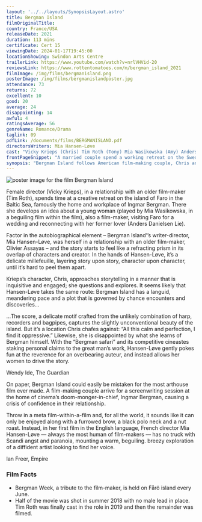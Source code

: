 ```yaml
---
layout: '../../layouts/SynopsisLayout.astro'
title: Bergman Island
filmOriginalTitle: 
country: France/USA
releaseDate: 2021
duration: 113 mins
certificate: Cert 15
viewingDate: 2024-01-17T19:45:00
locationShowing: Swindon Arts Centre
trailerLink: https://www.youtube.com/watch?v=nrlVHVid-20
reviewsLink: https://www.rottentomatoes.com/m/bergman_island_2021
filmImage: /img/films/bergmanisland.png
posterImage: /img/films/bergmanislandposter.jpg
attendance: 73
returns: 72
excellent: 10
good: 20
average: 24
disappointing: 14
awful: 4
ratingsAverage: 56
genreName: Romance/Drama
taglink: 09
pdfLink: /documents/films/BERGMANISLAND.pdf
directorsWriters: Mia Hansen-Løve
cast: "Vicky Krieps (Chris) Tim Roth (Tony) Mia Wasikowska (Amy) Anders Danielsen Lie (Joseph)"
frontPageSnippet: "A married couple spend a working retreat on the Swedish island of Faro in the Baltic Sea, that inspired Ingmar Bergman, in order to write screenplays for their upcoming films.  The lines between reality and fiction start to blur."
synopsis: "Bergman Island follows American film-making couple, Chris and Tony, on a retreat to the Swedish island of Faro for the summer.  In this wild, breath-taking landscape where Ingmar Bergman lived and filmed his most celebrated pieces, they hope to find inspiration for their upcoming films.  As days spent separately pass by, the fascination for the island has a profound influence on Chris and memories of her first love resurface.  Lines between reality and fiction then progressively blur and tear the couple even more apart."
--- 
```

![poster image for the film Bergman Island]( /img/films/bergmanisland.png ) 

Female director (Vicky Krieps), in a relationship with an older film-maker (Tim Roth), spends time at a creative retreat on the island of Faro in the Baltic Sea, famously the home and workplace of Ingmar Bergman.  There she develops an idea about a young woman (played by Mia Wasikowska, in a beguiling film within the film), also a film-maker, visiting Faro for a wedding and reconnecting with her former lover (Anders Danielsen Lie).

Factor in the autobiographical element – Bergman Island’’s writer-director, Mia Hansen-Løve, was herself in a relationship with an older film-maker, Olivier Assayas – and the story starts to feel like a refracting prism in its overlap of characters and creator.  In the hands of Hansen-Løve, it’s a delicate millefeuille, layering story upon story, character upon character, until it’s hard to peel them apart.

Krieps’s character, Chris, approaches storytelling in a manner that is inquisitive and engaged;  she questions and explores.  It seems likely that Hansen-Løve takes the same route:  Bergman Island has a languid, meandering pace and a plot that is governed by chance encounters and discoveries…

…The score, a delicate motif crafted from the unlikely combination of harp, recorders and bagpipes, captures the slightly unconventional beauty of the island.  But it’s a location Chris chafes against:  “All this calm and perfection, I find it oppressive.”  Likewise, she is disappointed by what she learns of Bergman himself.  With the “Bergman safari” and its competitive cineastes staking personal claims to the great man’s work, Hansen-Løve gently pokes fun at the reverence for an overbearing auteur, and instead allows her women to drive the story.

<div class="review__author review__author--review1"> 
Wendy Ide, The Guardian
</div> 

On paper, Bergman Island could easily be mistaken for the most arthouse film ever made.  A film-making couple arrive for a screenwriting session at the home of cinema’s doom-monger-in-chief, Ingmar Bergman, causing a crisis of confidence in their relationship.  

Throw in a meta film-within-a-film and, for all the world, it sounds like it can only be enjoyed along with a furrowed brow, a black polo neck and a nut roast.  Instead, in her first film in the English language, French director Mia Hansen-Løve — always the most human of film-makers — has no truck with Scandi angst and paranoia, mounting a warm, beguiling. breezy exploration of a diffident artist looking to find her voice.

<div class="review__author"> 
Ian Freer, Empire
</div> 

### Film Facts 

* Bergman Week, a tribute to the film-maker, is held on Fårö island every June.
* Half of the movie was shot in summer 2018 with no male lead in place.  Tim Roth was finally cast in the role in 2019 and then the remainder was filmed.